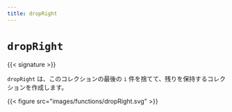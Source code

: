 ```yaml
---
title: dropRight
---
```


# `dropRight`

{{< signature >}}

`dropRight` は、このコレクションの最後の `i` 件を捨てて、残りを保持するコレクションを作成します。

{{< figure src="images/functions/dropRight.svg" >}}

